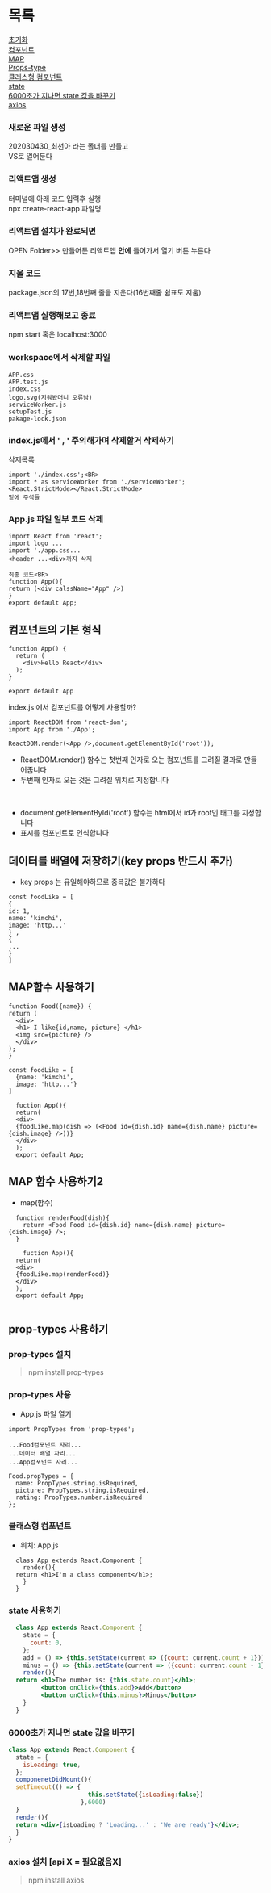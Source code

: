 # 목록
[초기화](https://github.com/CSN-ah22/react_practice/blob/master/README.md#%EC%83%88%EB%A1%9C%EC%9A%B4-%ED%8C%8C%EC%9D%BC-%EC%83%9D%EC%84%B1)
<br>
[컴포넌트](https://github.com/CSN-ah22/react_practice/blob/master/README.md#%EC%BB%B4%ED%8F%AC%EB%84%8C%ED%8A%B8%EC%9D%98-%EA%B8%B0%EB%B3%B8-%ED%98%95%EC%8B%9D)
<br>
[MAP](https://github.com/CSN-ah22/react_practice/blob/master/README.md#map%ED%95%A8%EC%88%98-%EC%82%AC%EC%9A%A9%ED%95%98%EA%B8%B0)
<br>
[Props-type](https://github.com/CSN-ah22/react_practice/blob/master/README.md#prop-types-%EC%82%AC%EC%9A%A9%ED%95%98%EA%B8%B0)
<br>
[클래스형 컴포넌트](https://github.com/CSN-ah22/react_practice/blob/master/README.md#%ED%81%B4%EB%9E%98%EC%8A%A4%ED%98%95-%EC%BB%B4%ED%8F%AC%EB%84%8C%ED%8A%B8)
<br>
[state](https://github.com/CSN-ah22/react_practice/blob/master/README.md#state-%EC%82%AC%EC%9A%A9%ED%95%98%EA%B8%B0)
<br>
[6000초가 지나면 state 값을 바꾸기](https://github.com/CSN-ah22/react_practice/blob/master/README.md#6000%EC%B4%88%EA%B0%80-%EC%A7%80%EB%82%98%EB%A9%B4-state-%EA%B0%92%EC%9D%84-%EB%B0%94%EA%BE%B8%EA%B8%B0)
<BR>
[axios](https://github.com/CSN-ah22/react_practice/blob/master/README.md#axios-%EC%84%A4%EC%B9%98-api-x--%ED%95%84%EC%9A%94%EC%97%86%EC%9D%8Cx)

### 새로운 파일 생성
202030430_최선아 라는 폴더를 만들고<BR>
VS로 열어둔다

### 리액트앱 생성
터미널에 아래 코드 입력후 실행<BR>
npx create-react-app 파일명

### 리액트앱 설치가 완료되면
  OPEN Folder>> 만들어둔 리액트앱 <b>안에</b> 들어가서 열기 버튼 누른다
### 지울 코드
  package.json의 17번,18번째 줄을 지운다(16번째줄 쉼표도 지움)
### 리액트앱 실행해보고 종료
  npm start 혹은 localhost:3000
### workspace에서 삭제할 파일
  ```
  APP.css
  APP.test.js
  index.css
  logo.svg(지워봤더니 오류남)
  serviceWorker.js
  setupTest.js
  pakage-lock.json
  ```
### index.js에서 ' <App />, ' 주의해가며 삭제할거 삭제하기
  삭제목록
  ```
  import './index.css';<BR>
  import * as serviceWorker from './serviceWorker';
  <React.StrictMode></React.StrictMode>
  밑에 주석들
  ```
### App.js 파일 일부 코드 삭제 
  ```
  import React from 'react';
  import logo ...
  import './app.css...
  <header ...<div>까지 삭제
  ```
  ```
  최종 코드<BR>
  function App(){
  return (<div calssName="App" />)
  }
  export default App;
  ```
  
## 컴포넌트의 기본 형식
```
function App() {
  return (
    <div>Hello React</div>
  );
}

export default App
```

index.js 에서 컴포넌트를 어떻게 사용할까?
```
import ReactDOM from 'react-dom';
import App from './App';

ReactDOM.render(<App />,document.getElementById('root')); 
```
  
+ ReactDOM.render() 함수는 첫번째 인자로 오는 컴포넌트를 그려질 결과로 만들어줍니다
+ 두번째 인자로 오는 것은 그려질 위치로 지정합니다
  
<br>
  
+ document.getElementById('root') 함수는 html에서 id가 root인 태그를 지정합니다
+ <App /> 표시를 컴포넌트로 인식합니다
  
## 데이터를 배열에 저장하기(key props 반드시 추가)
  + key props 는 유일해야하므로 중복값은 불가하다
  
  ```
const foodLike = [
  {
  id: 1,
  name: 'kimchi',
  image: 'http...'
  } ,
  {
  ...
  }
]
 ```
## MAP함수 사용하기
  ```
function Food({name}) {
  return (
    <div>
    <h1> I like{id,name, picture} </h1>
    <img src={picture} />
    </div>
  );
}
```
```
const foodLike = [
  {name: 'kimchi',
  image: 'http...'}
]
 ```
```
  fuction App(){
  return(
  <div>
  {foodLike.map(dish => (<Food id={dish.id} name={dish.name} picture={dish.image} />))}
  </div>
  );
  export default App;
```
## MAP 함수 사용하기2
  + map(함수)

```
  function renderFood(dish){
    return <Food Food id={dish.id} name={dish.name} picture={dish.image} />;
  }
```
  
```
    fuction App(){
  return(
  <div>
  {foodLike.map(renderFood)}
  </div>
  );
  export default App;
  
```
## prop-types 사용하기
  ### prop-types 설치
  > npm install prop-types
  ### prop-types 사용
  + App.js 파일 열기
  
  ```
  import PropTypes from 'prop-types';
  
  ...Food컴포넌트 자리...
  ...데이터 배열 자리...
  ...App컴포넌트 자리...
  
  Food.propTypes = {
    name: PropTypes.string.isRequired,
    picture: PropTypes.string.isRequired,
    rating: PropTypes.number.isRequired
  };
  
  ```
 ### 클래스형 컴포넌트
  + 위치: App.js
  
```
  class App extends React.Component {
    render(){
  return <h1>I'm a class component</h1>;
    }
  }
```
 ### state 사용하기
  
```jsx
  class App extends React.Component {
    state = {
      count: 0,
    };
    add = () => {this.setState(current => ({count: current.count + 1}));};
    minus = () => {this.setState(current => ({count: current.count - 1}));};
    render(){
  return <h1>The number is: {this.state.count}</h1>;
         <button onClick={this.add}>Add</button>
         <button onClick={this.minus}>Minus</button>
    }
  }
```
### 6000초가 지나면 state 값을 바꾸기
  
  ```jsx
  class App extends React.Component {
    state = {
      isLoading: true,
    };
    componenetDidMount(){
    setTimeout(() => {
                        this.setState({isLoading:false})
                      },6000)
    }
    render(){
    return <div>{isLoading ? 'Loading...' : 'We are ready'}</div>;
    }
  }
  ```
  
  ### axios 설치 [api X = 필요없음X]
  > npm install axios
  

